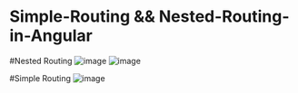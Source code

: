 # Simple-Routing && Nested-Routing-in-Angular 

#Nested Routing
![image](https://user-images.githubusercontent.com/59916393/109943123-dc9ee080-7cfa-11eb-924c-f3a9c1f2f142.png)
![image](https://user-images.githubusercontent.com/59916393/109943510-48814900-7cfb-11eb-91bd-3822635ba9fb.png)


#Simple Routing
![image](https://user-images.githubusercontent.com/59916393/109944689-7b780c80-7cfc-11eb-9cf3-17382311896b.png)

